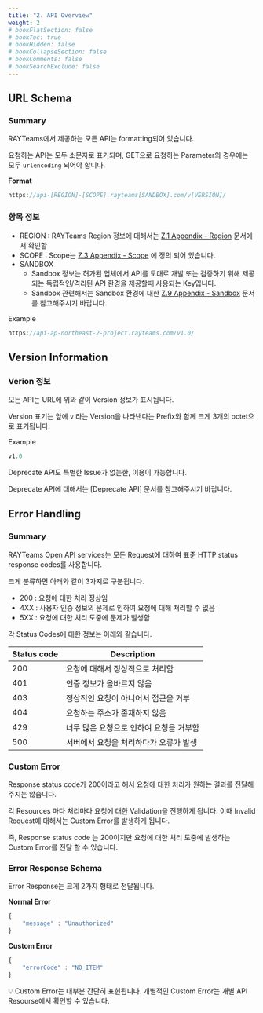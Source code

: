 ```yaml
---
title: "2. API Overview"
weight: 2
# bookFlatSection: false
# bookToc: true
# bookHidden: false
# bookCollapseSection: false
# bookComments: false
# bookSearchExclude: false
---
```

## URL Schema

### Summary

RAYTeams에서 제공하는 모든 API는 formatting되어 있습니다.

요청하는 API는 모두 소문자로 표기되며, GET으로 요청하는 Parameter의 경우에는 모두 `urlencoding` 되어야 합니다.

**Format**

```jsx
https://api-[REGION]-[SCOPE].rayteams[SANDBOX].com/v[VERSION]/
```

### 항목 정보

- REGION : RAYTeams Region 정보에 대해서는 [Z.1 Appendix - Region](https://www.notion.so/Z-1-Appendix-Region-ca1f16cea87e466a89833656be63e180)   문서에서 확인할
- SCOPE : Scope는 [Z.3 Appendix - Scope](https://www.notion.so/Z-3-Appendix-Scope-8cfe6b31235e4db6a189206a1551cd92)  에 정의 되어 있습니다.
- SANDBOX
    - Sandbox 정보는 허가된 업체에서 API를 토대로 개발 또는 검증하기 위해 제공되는 독립적인/격리된 API 환경을 제공할때 사용되는 Key입니다.
    - Sandbox 관련해서는 Sandbox 환경에 대한 [Z.9 Appendix - Sandbox](https://www.notion.so/Z-9-Appendix-Sandbox-e61d0421a43940978897bac5fb110063)  문서를 참고해주시기 바랍니다.

Example

```jsx
https://api-ap-northeast-2-project.rayteams.com/v1.0/
```

## Version Information

### Verion 정보

모든 API는 URL에 위와 같이 Version 정보가 표시됩니다.

Version 표기는 앞에 `v` 라는 Version을 나타낸다는 Prefix와 함께 크게 3개의 octet으로 표기됩니다.

Example

```jsx
v1.0
```

Deprecate API도 특별한 Issue가 없는한, 이용이 가능합니다.

Deprecate API에 대해서는 [Deprecate API]  문서를 참고해주시기 바랍니다.

## Error Handling

### Summary

RAYTeams Open API services는 모든 Request에 대하여 표준 HTTP status response codes를 사용합니다.

크게 분류하면 아래와 같이 3가지로 구분됩니다.

- 200 : 요청에 대한 처리 정상임
- 4XX : 사용자 인증 정보의 문제로 인하여 요청에 대해 처리할 수 없음
- 5XX : 요청에 대한 처리 도중에 문제가 발생함

각 Status Codes에 대한 정보는 아래와 같습니다.

| Status code | Description |
| --- | --- |
| 200 | 요청에 대해서 정상적으로 처리함 |
| 401 | 인증 정보가 올바르지 않음 |
| 403 | 정상적인 요청이 아니어서 접근을 거부 |
| 404 | 요청하는 주소가 존재하지 않음 |
| 429 | 너무 많은 요청으로 인하여 요청을 거부함 |
| 500 | 서버에서 요청을 처리하다가 오류가 발생 |

### Custom Error

Response status code가 200이라고 해서 요청에 대한 처리가 원하는 결과를 전달해주지는 않습니다.

각 Resources 마다 처리마다 요청에 대한 Validation을 진행하게 됩니다. 이때 Invalid Request에 대해서는 Custom Error를 발생하게 됩니다.

즉, Response status code 는 200이지만 요청에 대한 처리 도중에 발생하는 Custom Error를 전달 할 수 있습니다.

### Error Response Schema

Error Response는 크게 2가지 형태로 전달됩니다.

**Normal Error**

```jsx
{
	"message" : "Unauthorized"
}
```

**Custom Error**

```jsx
{
	"errorCode" : "NO_ITEM"
}
```

<aside>
💡 Custom Error는 대부분 간단히 표현됩니다. 개별적인 Custom Error는 개별 API Resourse에서 확인할 수 있습니다.
</aside>